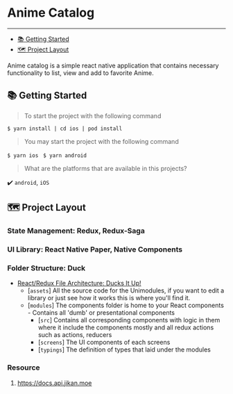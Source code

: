 # Anime Catalog

---

- [📚 Getting Started](#-Getting-Started)
- [🗺 Project Layout](#-project-layout)

Anime catalog is a simple react native application that contains necessary functionality to list, view and add to favorite Anime.

## 📚 Getting Started

> To start the project with the following command

`$ yarn install | cd ios | pod install`

> You may start the project with the following command

`$ yarn ios `
`$ yarn android`


> What are the platforms that are available in this projects?

:heavy_check_mark:
`android`, `iOS`


## 🗺 Project Layout

### State Management: Redux, Redux-Saga
###  UI Library: React Native Paper, Native Components

### Folder Structure: Duck
- [React/Redux File Architecture: Ducks It Up!](https://medium.com/building-crowdriff/react-redux-file-architecture-ducks-it-up-6b32eaaba341)
	- [`assets`] All the source code for the Unimodules, if you want to edit a library or just see how it works this is where you'll find it.
	- [`modules`] The components folder is home to your React components - Contains all 'dumb' or presentational components
		- [`src`] Contains all corresponding components with logic in them where it include the components mostly and all redux actions such as actions, reducers
		- [`screens`] The UI components of each screens
		- [`typings`] The definition of types that laid under the modules


### Resource
1. https://docs.api.jikan.moe
